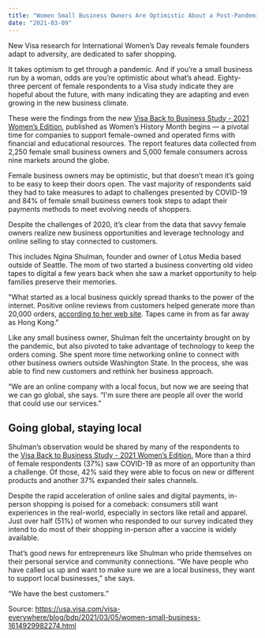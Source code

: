 ```yaml
---
title: "Women Small Business Owners Are Optimistic About a Post-Pandemic World"
date: "2021-03-09"
---
```


New Visa research for International Women’s Day reveals female founders adapt to adversity, are dedicated to safer shopping.

It takes optimism to get through a pandemic. And if you’re a small business run by a woman, odds are you’re optimistic about what’s ahead. Eighty-three percent of female respondents to a Visa study indicate they are hopeful about the future, with many indicating they are adapting and even growing in the new business climate.

These were the findings from the new [Visa Back to Business Study - 2021 Women’s Edition](https://usa.visa.com/dam/VCOM/blogs/visa-back-to-business-study-womens-edition-mar21.pdf), published as Women’s History Month begins — a pivotal time for companies to support female-owned and operated firms with financial and educational resources. The report features data collected from 2,250 female small business owners and 5,000 female consumers across nine markets around the globe.

Female business owners may be optimistic, but that doesn’t mean it’s going to be easy to keep their doors open. The vast majority of respondents said they had to take measures to adapt to challenges presented by COVID-19 and 84% of female small business owners took steps to adapt their payments methods to meet evolving needs of shoppers.  
  
Despite the challenges of 2020, it’s clear from the data that savvy female owners realize new business opportunities and leverage technology and online selling to stay connected to customers.  

This includes Ngina Shulman, founder and owner of Lotus Media based outside of Seattle. The mom of two started a business converting old video tapes to digital a few years back when she saw a market opportunity to help families preserve their memories.

"What started as a local business quickly spread thanks to the power of the internet. Positive online reviews from customers helped generate more than 20,000 orders, [according to her web site](https://lotusmedia.us/?gclid=CjwKCAiAwrf-BRA9EiwAUWwKXv1BwMjRcGBOP_pjniAEaq_vc_sr6NLczL-0bJgO2x-TT_mCk-3ZQhoCYCcQAvD_BwE). Tapes came in from as far away as Hong Kong."

Like any small business owner, Shulman felt the uncertainty brought on by the pandemic, but also pivoted to take advantage of technology to keep the orders coming. She spent more time networking online to connect with other business owners outside Washington State. In the process, she was able to find new customers and rethink her business approach.

“We are an online company with a local focus, but now we are seeing that we can go global, she says. “I'm sure there are people all over the world that could use our services.”

## Going global, staying local

Shulman’s observation would be shared by many of the respondents to the [Visa Back to Business Study - 2021 Women’s Edition.](https://usa.visa.com/dam/VCOM/blogs/visa-back-to-business-study-womens-edition-mar21.pdf) More than a third of female respondents (37%) saw COVID-19 as more of an opportunity than a challenge. Of those, 42% said they were able to focus on new or different products and another 37% expanded their sales channels.

Despite the rapid acceleration of online sales and digital payments, in-person shopping is poised for a comeback: consumers still want experiences in the real-world, especially in sectors like retail and apparel. Just over half (51%) of women who responded to our survey indicated they intend to do most of their shopping in-person after a vaccine is widely available.

That’s good news for entrepreneurs like Shulman who pride themselves on their personal service and community connections. “We have people who have called us up and want to make sure we are a local business, they want to support local businesses,” she says.

“We have the best customers.”

Source: https://usa.visa.com/visa-everywhere/blog/bdp/2021/03/05/women-small-business-1614929982274.html
